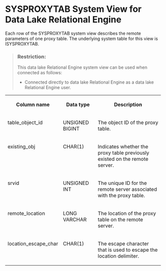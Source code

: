 <!-- loio3be9a48b6c5f1014b2b3b9d305a13769 -->

# SYSPROXYTAB System View for Data Lake Relational Engine

Each row of the SYSPROXYTAB system view describes the remote parameters of one proxy table. The underlying system table for this view is ISYSPROXYTAB.



> ### Restriction:  
> This data lake Relational Engine system view can be used when connected as follows:
> 
> -   Connected directly to data lake Relational Engine as a data lake Relational Engine user.




<table>
<tr>
<th valign="top">

Column name



</th>
<th valign="top">

Data type



</th>
<th valign="top">

Description



</th>
</tr>
<tr>
<td valign="top">

table\_object\_id



</td>
<td valign="top">

UNSIGNED BIGINT



</td>
<td valign="top">

The object ID of the proxy table.



</td>
</tr>
<tr>
<td valign="top">

existing\_obj



</td>
<td valign="top">

CHAR\(1\)



</td>
<td valign="top">

Indicates whether the proxy table previously existed on the remote server.



</td>
</tr>
<tr>
<td valign="top">

srvid



</td>
<td valign="top">

UNSIGNED INT



</td>
<td valign="top">

The unique ID for the remote server associated with the proxy table.



</td>
</tr>
<tr>
<td valign="top">

remote\_location



</td>
<td valign="top">

LONG VARCHAR



</td>
<td valign="top">

The location of the proxy table on the remote server.



</td>
</tr>
<tr>
<td valign="top">

location\_escape\_char



</td>
<td valign="top">

CHAR\(1\)



</td>
<td valign="top">

The escape character that is used to escape the location delimiter.



</td>
</tr>
</table>

